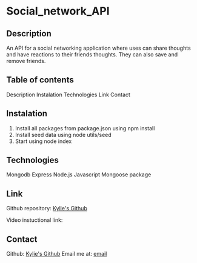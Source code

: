 # Social_network_API

## Description
An API for a social networking application where uses can share thoughts and have reactions to their friends thoughts.  They can also save and remove friends.

## Table of contents 
Description
Instalation
Technologies
Link
Contact 

## Instalation
1.  Install all packages from package.json using npm install
2.  Install seed data using node utils/seed
3.  Start using node index

## Technologies
Mongodb
Express
Node.js
Javascript
Mongoose package

## Link
Github repository: [Kylie's Github](https://github.com/kyliegilbert)

Video instuctional link:

## Contact

Github: [Kylie's Github](https://github.com/kyliegilbert)
Email me at: [email](kylie_gilbert13@yahoo.com.au)
